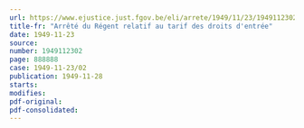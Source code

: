 ```yaml
---
url: https://www.ejustice.just.fgov.be/eli/arrete/1949/11/23/1949112302/justel
title-fr: "Arrêté du Régent relatif au tarif des droits d'entrée"
date: 1949-11-23
source:
number: 1949112302
page: 888888
case: 1949-11-23/02
publication: 1949-11-28
starts:
modifies:
pdf-original:
pdf-consolidated:
---
```


